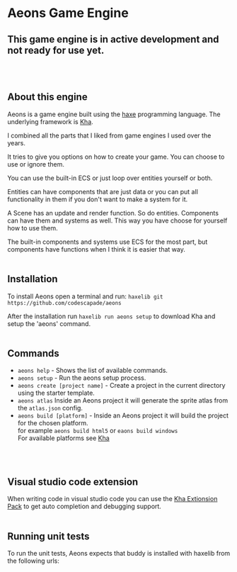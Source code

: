 # Aeons Game Engine

## This game engine is in active development and not ready for use yet.
<br/>
<br/>

## About this engine
Aeons is a game engine built using the [haxe](https://haxe.org) programming language.
The underlying framework is [Kha](https://github.com/Kode/Kha).

I combined all the parts that I liked from game engines I used over the years.

It tries to give you options on how to create your game. You can choose to use or ignore them.

You can use the built-in ECS or just loop over entities yourself or both.

Entities can have components that are just data or you can put all functionality in them if you don't want to make a system for it.

A Scene has an update and render function. So do entities. Components can have them and systems as well. This way you have choose for yourself how to use them.

The built-in components and systems use ECS for the most part, but components have functions when I think it is easier that way.
<br/>
<br/>

## Installation
To install Aeons open a terminal and run:
`haxelib git https://github.com/codescapade/aeons`  

After the installation run `haxelib run aeons setup` to download Kha and setup the 'aeons' command.
<br/>
<br/>

## Commands
- `aeons help` - Shows the list of available commands.
- `aeons setup` - Run the aeons setup process.
- `aeons create [project name]` - Create a project in the current directory using the starter template.
- `aeons atlas` Inside an Aeons project it will generate the sprite atlas from the `atlas.json` config.
- `aeons build [platform]` - Inside an Aeons project it will build the project for the chosen platform.  
for example `aeons build html5` or `eaons build windows`  
For available platforms see [Kha](https://github.com/Kode/Kha)
<br/>
<br/>

## Visual studio code extension
When writing code in visual studio code you can use the [Kha Extionsion Pack](https://marketplace.visualstudio.com/items?itemName=kodetech.kha-extension-pack) to get auto completion and debugging support.
<br/>
<br/>

## Running unit tests
To run the unit tests, Aeons expects that buddy is installed with haxelib from the following urls:

